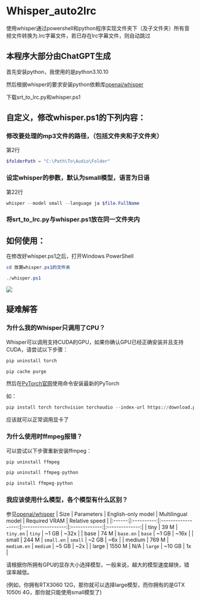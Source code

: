 # Whisper_auto2lrc
使用whisper通过powershell和python程序实现文件夹下（及子文件夹）所有音频文件转换为.lrc字幕文件，若已存在lrc字幕文件，则自动跳过

## 本程序大部分由ChatGPT生成

首先安装python，我使用的是python3.10.10

然后根据whisper的要求安装python依赖库[openai/whisper](https://github.com/openai/whisper#setup)

下载srt_to_lrc.py和whisper.ps1


## 自定义，修改whisper.ps1的下列内容：

### 修改要处理的mp3文件的路径，（包括文件夹和子文件夹）

第2行
```powershell
$folderPath = "C:\Path\To\Audio\Folder"
```

### 设定whisper的参数，默认为small模型，语言为日语

第22行
 ```powershell
whisper --model small --language ja $file.FullName
 ```
 
 ### 将srt_to_lrc.py与whisper.ps1放在同一文件夹内


## 如何使用：

在修改好whisper.ps1之后，打开Windows PowerShell

```powershell
cd 放置whisper.ps1的文件夹
```

```powershell
./whisper.ps1
```

![](https://img.imoutomoe.net/images/2023/04/03/-2023-04-03-151640.png)

## 疑难解答

### 为什么我的Whisper只调用了CPU？

Whisper可以调用支持CUDA的GPU，如果你确认GPU已经正确安装并且支持CUDA，请尝试以下步骤：

```python 
pip uninstall torch
```

```python 
pip cache purge
```
然后在[PyTorch官网](https://pytorch.org/get-started/locally/)使用命令安装最新的PyTorch

如：
```python
pip install torch torchvision torchaudio --index-url https://download.pytorch.org/whl/cu118
```

应该就可以正常调用显卡了

### 为什么使用时ffmpeg报错？

可以尝试以下步骤重新安装ffmpeg：

```python
pip uninstall ffmpeg
```

```python 
pip uninstall ffmpeg-python
```

```python
pip install ffmpeg-python
```

### 我应该使用什么模型，各个模型有什么区别？

参见[openai/whisper](https://github.com/openai/whisper#available-models-and-languages)
|  Size  | Parameters | English-only model | Multilingual model | Required VRAM | Relative speed |
|:------:|:----------:|:------------------:|:------------------:|:-------------:|:--------------:|
|  tiny  |    39 M    |     `tiny.en`      |       `tiny`       |     ~1 GB     |      ~32x      |
|  base  |    74 M    |     `base.en`      |       `base`       |     ~1 GB     |      ~16x      |
| small  |   244 M    |     `small.en`     |      `small`       |     ~2 GB     |      ~6x       |
| medium |   769 M    |    `medium.en`     |      `medium`      |     ~5 GB     |      ~2x       |
| large  |   1550 M   |        N/A         |      `large`       |    ~10 GB     |       1x       |

请根据你所拥有GPU的显存大小选择模型，一般来说，越大的模型速度越快，错误率越低。

(例如，你拥有RTX3060 12G，那你就可以选择large模型，而你拥有的是GTX 1050ti 4G，那你就只能使用small模型了)
